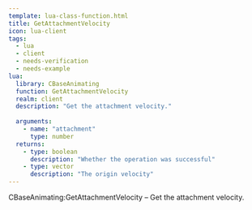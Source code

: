 ```yaml
---
template: lua-class-function.html
title: GetAttachmentVelocity
icon: lua-client
tags:
  - lua
  - client
  - needs-verification
  - needs-example
lua:
  library: CBaseAnimating
  function: GetAttachmentVelocity
  realm: client
  description: "Get the attachment velocity."
  
  arguments:
    - name: "attachment"
      type: number
  returns:
    - type: boolean
      description: "Whether the operation was successful"
    - type: vector
      description: "The origin velocity"
---
```


<div class="lua__search__keywords">
CBaseAnimating:GetAttachmentVelocity &#x2013; Get the attachment velocity.
</div>
